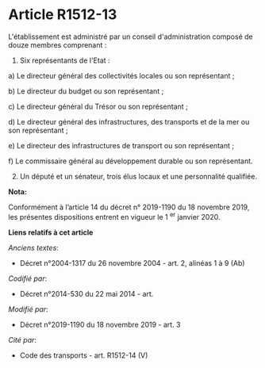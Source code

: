 # Article R1512-13

L'établissement est administré par un conseil d'administration composé de douze membres comprenant :

1. Six représentants de l'Etat :

a) Le directeur général des collectivités locales ou son représentant ;

b) Le directeur du budget ou son représentant ;

c) Le directeur général du Trésor ou son représentant ;

d) Le directeur général des infrastructures, des transports et de la mer ou son représentant ;

e) Le directeur des infrastructures de transport ou son représentant ;

f) Le commissaire général au développement durable ou son représentant.

2. Un député et un sénateur, trois élus locaux et une personnalité qualifiée.

**Nota:**

Conformément à l’article 14 du décret n° 2019-1190 du 18 novembre 2019, les présentes dispositions entrent en vigueur le 1
  <sup>er</sup> janvier 2020.

**Liens relatifs à cet article**

_Anciens textes_:

  - Décret n°2004-1317 du 26 novembre 2004 - art. 2, alinéas 1 à 9 (Ab)

_Codifié par_:

  - Décret n°2014-530 du 22 mai 2014 - art.

_Modifié par_:

  - Décret n°2019-1190 du 18 novembre 2019 - art. 3

_Cité par_:

  - Code des transports - art. R1512-14 (V)
